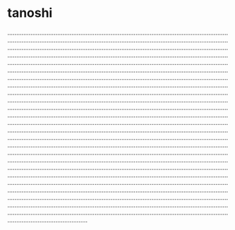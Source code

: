 # tanoshi
.........................................................................................................................................................................................................................................................................................................................................................................................................................................................................................................................................................................................................................................................................................................................................................................................................................................................................................................................................................................................................................................................................................................................................................................................................................................................................................................................................................................................................................................................................................................................................................................................................................................................................................................................................................................................................................................................................................................................................................................................................................................................................................................................................................................................................................................................................................................................................................................................................................................................................................................................................................................................................................................................................................................................................................................................................................................................................................................................................................................................................................................................................................................................................................................................................................................................................
